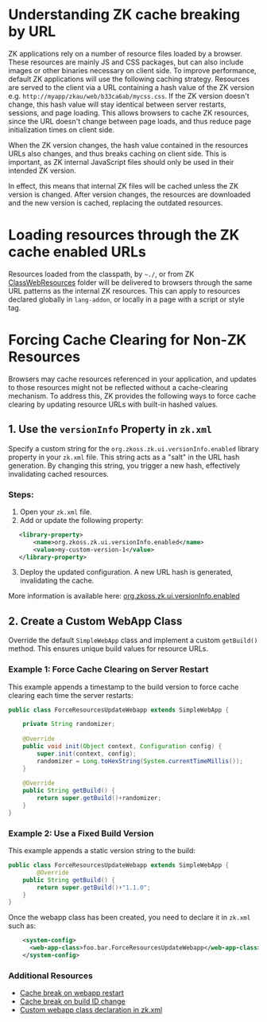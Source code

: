 

# Understanding ZK cache breaking by URL

ZK applications rely on a number of resource files loaded by a browser.
These resources are mainly JS and CSS packages, but can also include
images or other binaries necessary on client side. To improve
performance, default ZK applications will use the following caching
strategy. Resources are served to the client via a URL containing a hash
value of the ZK version e.g. `http://myapp/zkau/web/b33ca6ab/mycss.css`. If the ZK version doesn't change, this hash
value will stay identical between server restarts, sessions, and page
loading. This allows browsers to cache ZK resources, since the URL
doesn't change between page loads, and thus reduce page initialization
times on client side.

When the ZK version changes, the hash value contained in the resources
URLs also changes, and thus breaks caching on client side. This is
important, as ZK internal JavaScript files should only be used in their
intended ZK version.

In effect, this means that internal ZK files will be cached unless the
ZK version is changed. After version changes, the resources are
downloaded and the new version is cached, replacing the outdated
resources.

# Loading resources through the ZK cache enabled URLs

Resources loaded from the classpath, by `~./`, or from ZK
[ClassWebResources]({{site.baseurl}}/zk_config_ref/the_library_properties/org.zkoss.web.util.resource.dir)
folder will be delivered to browsers through the same URL patterns as
the internal ZK resources. This can apply to resources declared globally
in `lang-addon`, or locally in a page with a script or style tag.


# Forcing Cache Clearing for Non-ZK Resources

Browsers may cache resources referenced in your application, and updates to those resources might not be reflected without a cache-clearing mechanism. To address this, ZK provides the following ways to force cache clearing by updating resource URLs with built-in hashed values.


## 1. Use the `versionInfo` Property in `zk.xml`

Specify a custom string for the `org.zkoss.zk.ui.versionInfo.enabled` library property in your `zk.xml` file. This string acts as a "salt" in the URL hash generation. By changing this string, you trigger a new hash, effectively invalidating cached resources.

### Steps:
1. Open your `zk.xml` file.
2. Add or update the following property:
```xml
   <library-property>
       <name>org.zkoss.zk.ui.versionInfo.enabled</name>
       <value>my-custom-version-1</value>
   </library-property>
```
3. Deploy the updated configuration. A new URL hash is generated, invalidating the cache.

More information is available here:
[org.zkoss.zk.ui.versionInfo.enabled]({{site.baseurl}}/zk_config_ref/the_library_properties/org.zkoss.zk.ui.versioninfo.enabled)


## 2. Create a Custom WebApp Class
Override the default `SimpleWebApp` class and implement a custom `getBuild()` method. This ensures unique build values for resource URLs.

### Example 1: Force Cache Clearing on Server Restart
This example appends a timestamp to the build version to force cache clearing each time the server restarts:

```java
public class ForceResourcesUpdateWebapp extends SimpleWebApp {

    private String randomizer;
    
    @Override
    public void init(Object context, Configuration config) {
        super.init(context, config);
        randomizer = Long.toHexString(System.currentTimeMillis());
    }
    
    @Override
    public String getBuild() {
        return super.getBuild()+randomizer;
    }
}
```

### Example 2: Use a Fixed Build Version
This example appends a static version string to the build:

```java
public class ForceResourcesUpdateWebapp extends SimpleWebApp {
        @Override
    public String getBuild() {
        return super.getBuild()+"1.1.0";
    }
}
```

Once the webapp class has been 
created, you need to declare it in `zk.xml` such as:

```xml
    <system-config>
      <web-app-class>foo.bar.ForceResourcesUpdateWebapp</web-app-class>
    </system-config>
```

### Additional Resources

- [Cache break on webapp restart](https://github.com/zkoss/zkbooks/blob/master/developersreference/developersreference/src/main/java/org/zkoss/reference/developer/performance/controlcache/ForceResourcesUpdateOnRestartWebapp.java)
- [Cache break on build ID change](https://github.com/zkoss/zkbooks/blob/master/developersreference/developersreference/src/main/java/org/zkoss/reference/developer/performance/controlcache/ForceResourcesUpdateOnBuildChangeWebapp.java)
- [Custom webapp class declaration in zk.xml](https://github.com/zkoss/zkbooks/blob/master/developersreference/developersreference/src/main/webapp/WEB-INF/zk.xml#L587)
